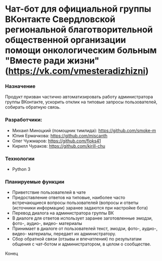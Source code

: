 # Чат-бот для официальной группы ВКонтакте Свердловской региональной благотворительной общественной организации помощи онкологическим больным "Вместе ради жизни" (https://vk.com/vmesteradizhizni)

### Назначение
Продукт призван частично автоматизировать работу администратора группы ВКонтакте, ускорить отклик на типовые запросы пользователей, собирать обратную связь. 

### Разработчики:

- Михаил Миноцкий (помощник тимлида): https://github.com/smoke-m
- Юлия Ермачкова: https://github.com/miscanth
- Олег Чужмаров: https://github.com/floks41
- Кирилл Чураков: https://github.com/kirill-chu

### Технологии
- Python 3

### Планируемые функции
- Приветствие пользователей в чате
- Предоставление ответов на типовые, наиболее часто встречающиеся вопросы пользователей (вопросы и ответы (источники информации) заранее задаются при настройке бота)
- Перевод диалога на администратора группы ВК
- В диалоге для ответов использует заранее заготовленные эмодзи, фото-, аудио-, видео- материалы
- Принимает в диалоге от пользователей текст, эмодзи, фото-, аудио-, видео- материалы, передает их администратору.
- Сбор обратной связи (отзывы и впечатления) по результатам общения с чат-ботом и администратором, в целом о сообществе.

Конец